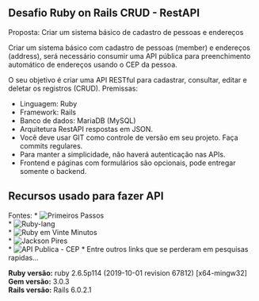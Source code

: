 ## Desafio Ruby on Rails CRUD - RestAPI

Proposta: Criar um sistema básico de cadastro de pessoas e endereços

Criar um sistema básico com cadastro de pessoas (member) e endereços (address), será necessário consumir uma API pública para preenchimento automático de endereços usando o CEP da pessoa.

O seu objetivo é criar uma API RESTful para cadastrar, consultar, editar e deletar os registros (CRUD).
Premissas:
* Linguagem: Ruby
* Framework: Rails
* Banco de dados: MariaDB (MySQL)
* Arquitetura RestAPI respostas em JSON.
* Você deve usar GIT como controle de versão em seu projeto. Faça commits regulares. 
* Para manter a simplicidade, não haverá autenticação nas APIs. 
* Frontend e páginas com formulários são opcionais, pode entregar somente o backend.
## Recursos usado para fazer API

Fontes: * ![Primeiros Passos](https://www.ruby-lang.org/pt/documentation/)<br />
        * ![Ruby-lang](https://www.ruby-lang.org/pt/documentation/)<br />
        * ![Ruby em Vinte Minutos](https://www.ruby-lang.org/pt/documentation/quickstart/)<br />
        * ![Jackson Pires](https://www.youtube.com/watch?v=ZHPondVB9RQ&list=PLe3LRfCs4go-mkvHRMSXEOG-HDbzesyaP&index=1)<br />
        * ![API Publica - CEP](https://viacep.com.br/ws/88051431/json)
        * Entre outros links que se perderam em pesquisas rapidas...

**Ruby versão:** ruby 2.6.5p114 (2019-10-01 revision 67812) [x64-mingw32]<br />
**Gem versão:** 3.0.3<br />
**Rails versão:** Rails 6.0.2.1<br />
